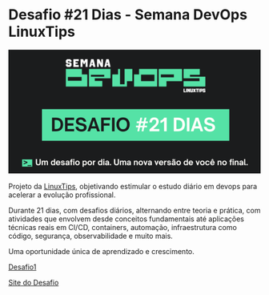 # Desafio #21 Dias - Semana DevOps LinuxTips

![](.\desafio-21-dias.png)

Projeto da [LinuxTips](https://linuxtips.io/), objetivando estimular o estudo diário em devops para acelerar a evolução profissional.

Durante 21 dias, com desafios diários, alternando entre teoria e prática, com atividades que envolvem desde conceitos fundamentais até aplicações técnicas reais em CI/CD, containers, automação, infraestrutura como código, segurança, observabilidade e muito mais. 

Uma oportunidade única de aprendizado e crescimento. 

[Desafio1](.\Dia-1\dia1.MD)

[Site do Desafio](https://linuxtips.io/desafio-semana-devops/)
